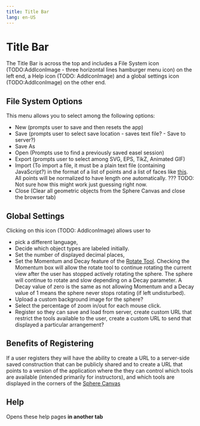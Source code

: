 ```yaml
---
title: Title Bar
lang: en-US
---
```


# Title Bar

The Title Bar is across the top and includes a File System icon (TODO:AddIconImage - three horizontal lines hamburger menu icon) on the left end, a Help icon (TODO: AddIconImage) and a global settings icon (TODO:AddIconImage) on the other end.

## File System Options

This menu allows you to select among the following options:

- New (prompts user to save and then resets the app)
- Save (prompts user to select save location - saves text file? - Save to server?)
- Save As
- Open (Prompts use to find a previously saved easel session)
- Export (prompts user to select among SVG, EPS, TikZ, Animated GIF)
- Import (To import a file, it must be a plain text file (containing JavaScript?) in the format of a list of points and a list of faces like [this](./importFileExample). All points will be normalized to have length one automatically. ??? TODO: Not sure how this might work just guessing right now.
- Close (Clear all geometric objects from the Sphere Canvas and close the browser tab)

## Global Settings

Clicking on this icon (TODO: AddIconImage) allows user to

- pick a different language,
- Decide which object types are labeled initially.
- Set the number of displayed decimal places,
- Set the Momentum and Decay feature of the [Rotate Tool](/tools/display#rotateion). Checking the Momentum box will allow the rotate tool to continue rotating the current view after the user has stopped actively rotating the sphere. The sphere will continue to rotate and slow depending on a Decay parameter. A Decay value of zero is the same as not allowing Momentum and a Decay value of 1 means the sphere never stops rotating (if left undisturbed).
- Upload a custom background image for the sphere?
- Select the percentage of zoom in/out for each mouse click.
- Register so they can save and load from server, create custom URL that restrict the tools available to the user, create a custom URL to send that displayed a particular arrangement?

## Benefits of Registering

If a user registers they will have the ability to create a URL to a server-side saved construction that can be publicly shared and to create a URL that points to a version of the application where the they can control which tools are available (intended primarily for instructors), and which tools are displayed in the corners of the [Sphere Canvas](/userguide/spherecanvas#default-tools-in-the-corners)

## Help

Opens these help pages **in another tab**
